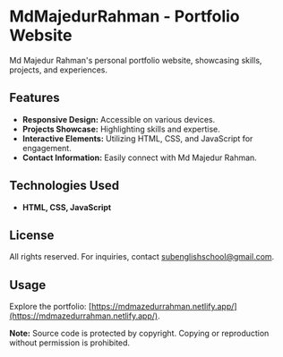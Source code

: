 # MdMajedurRahman - Portfolio Website

Md Majedur Rahman's personal portfolio website, showcasing skills, projects, and experiences.

## Features

- **Responsive Design:** Accessible on various devices.
- **Projects Showcase:** Highlighting skills and expertise.
- **Interactive Elements:** Utilizing HTML, CSS, and JavaScript for engagement.
- **Contact Information:** Easily connect with Md Majedur Rahman.

## Technologies Used

- **HTML, CSS, JavaScript**

## License

All rights reserved. For inquiries, contact [subenglishschool@gmail.com](mailto:subenglishschool@gmail.com).

## Usage

Explore the portfolio: [https://mdmazedurrahman.netlify.app/](https://mdmazedurrahman.netlify.app/).

**Note:** Source code is protected by copyright. Copying or reproduction without permission is prohibited.
